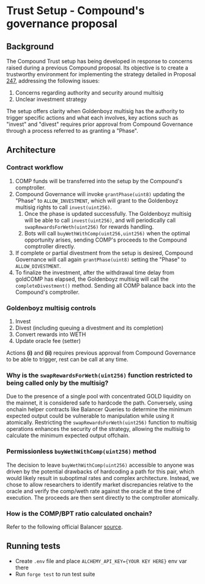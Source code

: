 # Trust Setup - Compound's governance proposal

## Background

The Compound Trust setup has being developed in response to concerns raised during a previous Compound proposal. Its objective is to create a trustworthy environment for implementing the strategy detailed in Proposal [247](https://www.tally.xyz/gov/compound/proposal/247), addressing the following issues:

1. Concerns regarding authority and security around multisig
2. Unclear investment strategy

The setup offers clarity when Goldenboyz multisig has the authority to trigger specific actions and what each involves, key actions such as "invest" and "divest" requires prior approval from Compound Governance through a process referred to as granting a "Phase".

## Architecture

### Contract workflow

1. COMP funds will be transferred into the setup by the Compound's comptroller.
2. Compound Governance will invoke `grantPhase(uint8)` updating the "Phase" to `ALLOW_INVESTMENT`, which will grant to the Goldenboyz multisig rights to call `invest(uint256)`.
    1. Once the phase is updated successfully. The Goldenboyz multisig will be able to call `invest(uint256)`, and will periodically call `swapRewardsForWeth(uint256)` for rewards handling.
    2. Bots will call `buyWethWithComp(uint256,uint256)` when the optimal opportunity arises, sending COMP's proceeds to the Compound comptroller directly.
3. If complete or partial divestment from the setup is desired, Compound Governance will call again `grantPhase(uint8)` setting the "Phase" to `ALLOW_DIVESTMENT`.
4. To finalize the investment, after the withdrawal time delay from goldCOMP has elapsed, the Goldenboyz multisig will call the `completeDivestment()` method. Sending all COMP balance back into the Compound's comptroller.

### Goldenboyz multisig controls

1. Invest
2. Divest (including queuing a divestment and its completion)
3. Convert rewards into WETH
4. Update oracle fee (setter)

Actions **(i)** and **(ii)** requires previous approval from Compound Governance to be able to trigger, rest can be call at any time.

### Why is the `swapRewardsForWeth(uint256)` function restricted to being called only by the multisig?

Due to the presence of a single pool with concentrated GOLD liquidity on the mainnet, it is considered safe to hardcode the path. Conversely, using onchain helper contracts like Balancer Queries to determine the minimum expected output could be vulnerable to manipulation while using it atomically. Restricting the `swapRewardsForWeth(uint256)` function to multisig operations enhances the security of the strategy, allowing the multisig to calculate the minimum expected output offchain.

### Permissionless `buyWethWithComp(uint256)` method

The decision to leave `buyWethWithComp(uint256)` accessible to anyone was driven by the potential drawbacks of hardcoding a path for this pair, which would likely result in suboptimal rates and complex architecture. Instead, we chose to allow researchers to identify market discrepancies relative to the oracle and verify the comp/weth rate against the oracle at the time of execution. The proceeds are then sent directly to the comptroller atomically.

### How is the COMP/BPT ratio calculated onchain?

Refer to the following official Balancer [source](https://docs.balancer.fi/concepts/advanced/valuing-bpt/valuing-bpt.html#on-chain-price-evaluation).

## Running tests

- Create `.env` file and place `ALCHEMY_API_KEY={YOUR KEY HERE}` env var there
- Run `forge test` to run test suite
